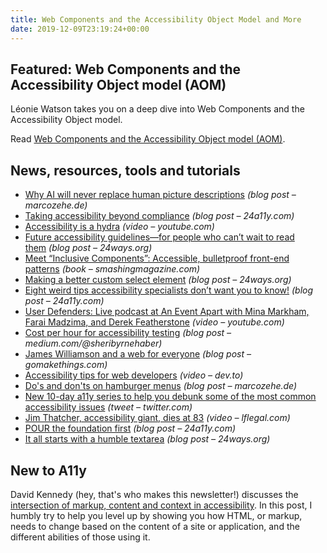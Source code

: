 ```yaml
---
title: Web Components and the Accessibility Object Model and More
date: 2019-12-09T23:19:24+00:00
---
```


## Featured: Web Components and the Accessibility Object model (AOM)

Léonie Watson takes you on a deep dive into Web Components and the Accessibility Object model.

Read [Web Components and the Accessibility Object model (AOM)](https://www.24a11y.com/2019/web-components-and-the-aom/).

## News, resources, tools and tutorials

* [Why AI will never replace human picture descriptions](https://marcozehe.de/2019/12/02/why-ai-will-never-replace-human-picture-descriptions/) _(blog post – marcozehe.de)_
* [Taking accessibility beyond compliance](https://www.24a11y.com/2019/taking-accessibility-beyond-compliance/) _(blog post – 24a11y.com)_
* [Accessibility is a hydra](https://www.youtube.com/watch?v=SDdsD5AmKYA) _(video – youtube.com)_
* [Future accessibility guidelines—for people who can’t wait to read them](https://24ways.org/2019/future-accessibility-guidelines/) _(blog post – 24ways.org)_
* [Meet “Inclusive Components”: Accessible, bulletproof front-end patterns](https://www.smashingmagazine.com/2019/12/inclusive-components-release/) _(book – smashingmagazine.com)_
* [Making a better custom select element](https://24ways.org/2019/making-a-better-custom-select-element/) _(blog post – 24ways.org)_
* [Eight weird tips accessibility specialists don’t want you to know!](https://www.24a11y.com/2019/7-weird-tips-accessibility-specialists-dont-want-you-to-know/) _(blog post – 24a11y.com)_
* [User Defenders: Live podcast at An Event Apart with Mina Markham, Farai Madzima, and Derek Featherstone](https://www.youtube.com/watch?v=i9mTeKl3NVQ) _(video – youtube.com)_
* [Cost per hour for accessibility testing](https://medium.com/@sheribyrnehaber/cost-per-hour-for-accessibility-testing-868ddf74322c) _(blog post – medium.com/@sheribyrnehaber)_
* [James Williamson and a web for everyone](https://gomakethings.com/james-williamson-and-a-web-for-everyone/) _(blog post – gomakethings.com)_
* [Accessibility tips for web developers](https://dev.to/addyosmani/accessibility-tips-for-web-developers-4cn0) _(video – dev.to)_
* [Do's and don'ts on hamburger menus](https://marcozehe.de/2019/12/06/dos-and-donts-on-hamburger-menus/) _(blog post – marcozehe.de)_
* [New 10-day a11y series to help you debunk some of the most common accessibility issues](https://twitter.com/LittleKope/status/1202949814868004864) _(tweet – twitter.com)_
* [Jim Thatcher, accessibility giant, dies at 83](https://www.lflegal.com/2019/12/jim-thatcher/) _(video – lflegal.com)_
* [POUR the foundation first](https://www.24a11y.com/2019/pour-the-foundation-first/) _(blog post – 24a11y.com)_
* [It all starts with a humble textarea](https://24ways.org/2019/it-all-starts-with-a-humble-textarea/) _(blog post – 24ways.org)_

## New to A11y

David Kennedy (hey, that's who makes this newsletter!) discusses the [intersection of markup, content and context in accessibility](https://www.24a11y.com/2019/the-intersection-of-markup-content-and-context-in-accessibility/). In this post, I humbly try to help you level up by showing you how HTML, or markup, needs to change based on the content of a site or application, and the different abilities of those using it.